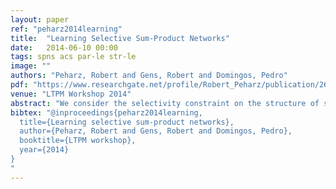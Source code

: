 ```yaml
---
layout: paper
ref: "peharz2014learning"
title:  "Learning Selective Sum-Product Networks"
date:   2014-06-10 00:00
tags: spns acs par-le str-le
image: ""
authors: "Peharz, Robert and Gens, Robert and Domingos, Pedro"
pdf: "https://www.researchgate.net/profile/Robert_Peharz/publication/269166507_Learning_Selective_Sum-Product_Networks/links/548328d70cf2e5f7ceacc360/Learning-Selective-Sum-Product-Networks.pdf"
venue: "LTPM Workshop 2014"
abstract: "We consider the selectivity constraint on the structure of sum-product networks (SPNs), which allows each sum node to have at most one child with non-zero output for each possible input. This allows us to find globally optimal maximum likelihood parameters in closed form. Although being a constrained class of SPNs, these models still strictly generalize classical graphical models such as Bayesian networks. Closed form parameter estimation opens the door for structure learning using a principled scoring function, trading off training likelihood and model complexity. In experiments we show that these models are easy to learn and compete well with state of the art."
bibtex: "@inproceedings{peharz2014learning,
  title={Learning selective sum-product networks},
  author={Peharz, Robert and Gens, Robert and Domingos, Pedro},
  booktitle={LTPM workshop},
  year={2014}
}
"
---
```

